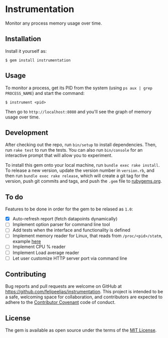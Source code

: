# Instrumentation

Monitor any process memory usage over time.

## Installation

Install it yourself as:

```
$ gem install instrumentation
```

## Usage

To monitor a process, get its PID from the system (using `ps aux | grep PROCESS_NAME`) and start the command:

```
$ instrument <pid>
```

Then go to `http://localhost:8080` and you'll see the graph of memory usage over time.

## Development

After checking out the repo, run `bin/setup` to install dependencies. Then, run `rake test` to run the tests. You can also run `bin/console` for an interactive prompt that will allow you to experiment.

To install this gem onto your local machine, run `bundle exec rake install`. To release a new version, update the version number in `version.rb`, and then run `bundle exec rake release`, which will create a git tag for the version, push git commits and tags, and push the `.gem` file to [rubygems.org](https://rubygems.org).

## To do

Features to be done in order for the gem to be relased as `1.0`:

- [x] Auto-refresh report (fetch datapoints dynamically)
- [ ] Implement option parser for command line tool
- [ ] Add tests when the interface and functionality is defined
- [ ] Implement memory reader for Linux, that reads from `/proc/<pid>/statm`, example [here][linux-statm]
- [ ] Implement CPU % reader
- [ ] Implement Load average reader
- [ ] Let user customize HTTP server port via command line

## Contributing

Bug reports and pull requests are welcome on GitHub at https://github.com/felipeelias/instrumentation. This project is intended to be a safe, welcoming space for collaboration, and contributors are expected to adhere to the [Contributor Covenant](http://contributor-covenant.org) code of conduct.

## License

The gem is available as open source under the terms of the [MIT License](http://opensource.org/licenses/MIT).

[linux-statm]: https://gist.github.com/pvdb/6240788
